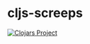 # cljs-screeps

[![Clojars Project](http://clojars.org/cljs-screeps/latest-version.svg)](http://clojars.org/cljs-screeps)
